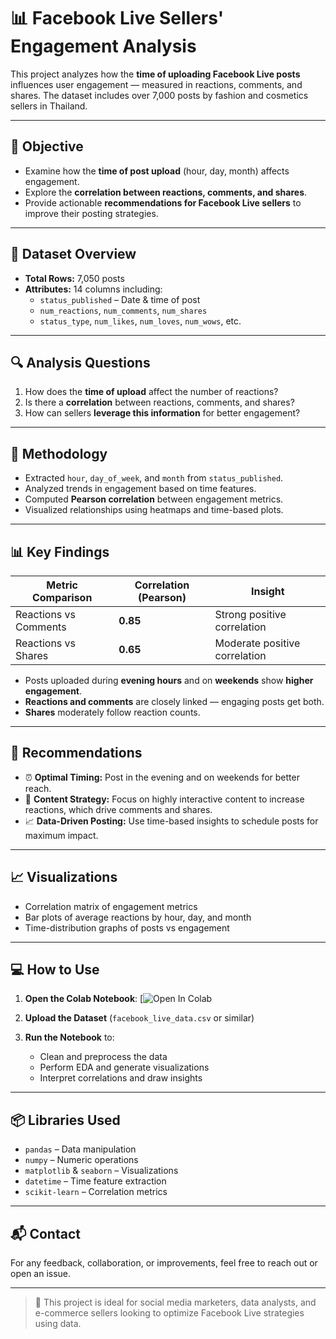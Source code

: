 # 📊 Facebook Live Sellers' Engagement Analysis

This project analyzes how the **time of uploading Facebook Live posts** influences user engagement — measured in reactions, comments, and shares. The dataset includes over 7,000 posts by fashion and cosmetics sellers in Thailand.

---

## 🎯 Objective

- Examine how the **time of post upload** (hour, day, month) affects engagement.
- Explore the **correlation between reactions, comments, and shares**.
- Provide actionable **recommendations for Facebook Live sellers** to improve their posting strategies.

---

## 📁 Dataset Overview

- **Total Rows:** 7,050 posts  
- **Attributes:** 14 columns including:
  - `status_published` – Date & time of post
  - `num_reactions`, `num_comments`, `num_shares`
  - `status_type`, `num_likes`, `num_loves`, `num_wows`, etc.

---

## 🔍 Analysis Questions

1. How does the **time of upload** affect the number of reactions?
2. Is there a **correlation** between reactions, comments, and shares?
3. How can sellers **leverage this information** for better engagement?

---

## 🧠 Methodology

- Extracted `hour`, `day_of_week`, and `month` from `status_published`.
- Analyzed trends in engagement based on time features.
- Computed **Pearson correlation** between engagement metrics.
- Visualized relationships using heatmaps and time-based plots.

---

## 📊 Key Findings

| Metric Comparison | Correlation (Pearson) | Insight |
|-------------------|------------------------|---------|
| Reactions vs Comments | **0.85** | Strong positive correlation |
| Reactions vs Shares   | **0.65** | Moderate positive correlation |

- Posts uploaded during **evening hours** and on **weekends** show **higher engagement**.
- **Reactions and comments** are closely linked — engaging posts get both.
- **Shares** moderately follow reaction counts.

---

## 📌 Recommendations

- ⏰ **Optimal Timing:** Post in the evening and on weekends for better reach.
- 🎯 **Content Strategy:** Focus on highly interactive content to increase reactions, which drive comments and shares.
- 📈 **Data-Driven Posting:** Use time-based insights to schedule posts for maximum impact.

---

## 📈 Visualizations

- Correlation matrix of engagement metrics
- Bar plots of average reactions by hour, day, and month
- Time-distribution graphs of posts vs engagement

---

## 💻 How to Use

1. **Open the Colab Notebook**:
   [![Open In Colab](https://colab.research.google.com/drive/1TXYzyhqr6ITkOvKQOyWTAr3VNZ28VypC#scrollTo=0RaqiLU0CoDB)  

2. **Upload the Dataset** (`facebook_live_data.csv` or similar)

3. **Run the Notebook** to:
   - Clean and preprocess the data
   - Perform EDA and generate visualizations
   - Interpret correlations and draw insights

---

## 📦 Libraries Used

- `pandas` – Data manipulation  
- `numpy` – Numeric operations  
- `matplotlib` & `seaborn` – Visualizations  
- `datetime` – Time feature extraction  
- `scikit-learn` – Correlation metrics

---

## 📬 Contact

For any feedback, collaboration, or improvements, feel free to reach out or open an issue.

---

> 🚀 This project is ideal for social media marketers, data analysts, and e-commerce sellers looking to optimize Facebook Live strategies using data.
